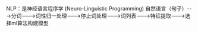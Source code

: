 NLP：是神经语言程序学 (Neuro-Linguistic Programming)
自然语言（句子）--->分词--->词性归一处理--->停止词处理--->词列表--->特征提取--->选择ml算法构建模型